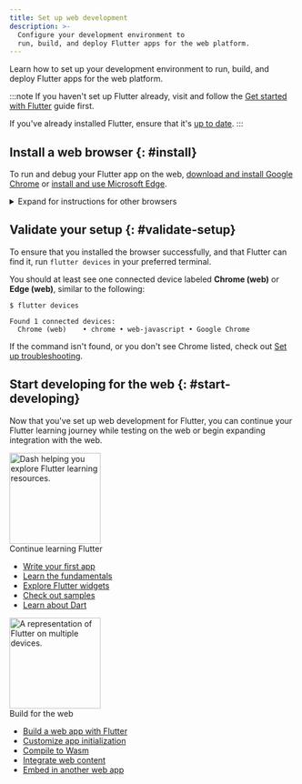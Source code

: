 ```yaml
---
title: Set up web development
description: >-
  Configure your development environment to
  run, build, and deploy Flutter apps for the web platform.
---
```


Learn how to set up your development environment
to run, build, and deploy Flutter apps for the web platform.

:::note
If you haven't set up Flutter already,
visit and follow the [Get started with Flutter][] guide first.

If you've already installed Flutter,
ensure that it's [up to date][].
:::

[Get started with Flutter]: /get-started/install
[up to date]: /install/upgrade

## Install a web browser {: #install}

To run and debug your Flutter app on the web,
[download and install Google Chrome][chrome-install]
or [install and use Microsoft Edge][edge-install].

<details>
<summary>Expand for instructions for other browsers</summary>

If you want to debug your app in other web browsers,
you can use the `flutter run -d web-server` command,
and manually navigate to the specified URL in your preferred browser.

Note that debugging support in the `web-server` mode is limited.

</details>


[chrome-install]: https://www.google.com/chrome/
[edge-install]: https://www.microsoft.com/edge

## Validate your setup {: #validate-setup}

To ensure that you installed the browser successfully,
and that Flutter can find it,
run `flutter devices` in your preferred terminal.

You should at least see one connected device labeled
**Chrome (web)** or **Edge (web)**, similar to the following:

```console highlightLines=4
$ flutter devices

Found 1 connected devices:
  Chrome (web)    • chrome • web-javascript • Google Chrome
```

If the command isn't found, or you don't see Chrome listed,
check out [Set up troubleshooting][troubleshoot].

[troubleshoot]: /install/troubleshoot

## Start developing for the web {: #start-developing}

Now that you've set up web development for Flutter,
you can continue your Flutter learning journey while testing on the web
or begin expanding integration with the web.

<div class="card-grid link-cards">
  <div class="card filled-card list-card">
    <div class="card-leading">
      <img src="/assets/images/decorative/pointing-the-way.png" height="160" aria-hidden="true" alt="Dash helping you explore Flutter learning resources.">
    </div>
    <div class="card-header">
      <span class="card-title">Continue learning Flutter</span>
    </div>
    <div class="card-content">
      <ul>
        <li>
          <a class="text-button" href="/get-started/codelab">Write your first app</a>
        </li>
        <li>
          <a class="text-button" href="/get-started/fundamentals">Learn the fundamentals</a>
        </li>
        <li>
          <a class="text-button" href="https://www.youtube.com/watch?v=b_sQ9bMltGU&list=PLjxrf2q8roU23XGwz3Km7sQZFTdB996iG">Explore Flutter widgets</a>
        </li>
        <li>
          <a class="text-button" href="/reference/learning-resources">Check out samples</a>
        </li>
        <li>
          <a class="text-button" href="/resources/bootstrap-into-dart">Learn about Dart</a>
        </li>
      </ul>
    </div>
  </div>
  <div class="card filled-card list-card">
    <div class="card-leading">
      <img src="/assets/images/decorative/flutter-on-phone.svg" height="160" aria-hidden="true" alt="A representation of Flutter on multiple devices.">
    </div>
    <div class="card-header">
      <span class="card-title">Build for the web</span>
    </div>
    <div class="card-content">
      <ul>
        <li>
          <a class="text-button" href="/platform-integration/web/building">Build a web app with Flutter</a>
        </li>
        <li>
          <a class="text-button" href="/platform-integration/web/initialization">Customize app initialization</a>
        </li>
        <li>
          <a class="text-button" href="/platform-integration/web/wasm">Compile to Wasm</a>
        </li>
        <li>
          <a class="text-button" href="/platform-integration/web/web-content-in-flutter">Integrate web content</a>
        </li>
        <li>
          <a class="text-button" href="/platform-integration/web/embedding-flutter-web">Embed in another web app</a>
        </li>
      </ul>
    </div>
  </div>
</div>
